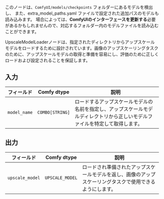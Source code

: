 このノードは、`ComfyUI/models/checkpoints` フォルダーにあるモデルを検出し、
また、extra_model_paths.yaml ファイルで設定された追加パスのモデルも読み込みます。
場合によっては、**ComfyUIのインターフェースを更新する**必要があるかもしれませんので、対応するフォルダー内のモデルファイルを読み込むことができます。

UpscaleModelLoaderノードは、指定されたディレクトリからアップスケールモデルをロードするために設計されています。画像のアップスケーリングタスクのために、アップスケールモデルの取得と準備を容易にし、評価のために正しくロードおよび設定されることを保証します。

## 入力

| フィールド       | Comfy dtype       | 説明                                                                       |
|----------------|-------------------|-----------------------------------------------------------------------------------|
| `model_name`   | `COMBO[STRING]`    | ロードするアップスケールモデルの名前を指定し、アップスケールモデルディレクトリから正しいモデルファイルを特定して取得します。 |

## 出力

| フィールド          | Comfy dtype         | 説明                                                              |
|-------------------|---------------------|--------------------------------------------------------------------------|
| `upscale_model`  | `UPSCALE_MODEL`     | ロードされ準備されたアップスケールモデルを返し、画像のアップスケーリングタスクで使用できるようにします。 |
